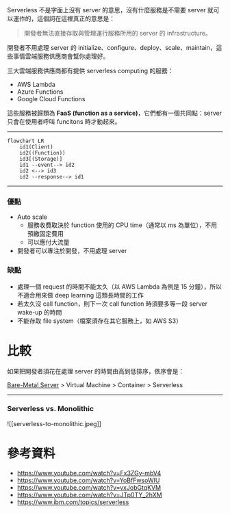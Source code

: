 Serverless 不是字面上沒有 server 的意思，沒有什麼服務是不需要 server 就可以運作的，這個詞在這裡真正的意思是：

>開發者無法直接存取與管理運行服務所用的 server 的 infrastructure。

開發者不用處理 server 的 initialize、configure、deploy、scale、maintain，這些事情雲端服務供應商會幫你處理好。

三大雲端服務供應商都有提供 serverless computing 的服務：

- AWS Lambda
- Azure Functions
- Google Cloud Functions

這些服務被歸類為 **FaaS (function as a service)**，它們都有一個共同點：server 只會在使用者呼叫 funcitons 時才動起來。

---

```mermaid
flowchart LR
    id1(Client)
    id2((Function))
    id3[(Storage)]
    id1 --event--> id2
    id2 <--> id3
    id2 --response--> id1
```

---

### 優點

- Auto scale
    - 服務收費取決於 function 使用的 CPU time（通常以 ms 為單位），不用預繳固定費用
    - 可以應付大流量
- 開發者可以專注於開發，不用處理 server

### 缺點

- 處理一個 request 的時間不能太久（以 AWS Lambda 為例是 15 分鐘），所以不適合用來做 deep learning 這類長時間的工作
- 若太久沒 call function，則下一次 call function 時須要多等一段 server wake-up 的時間
- 不能存取 file system（檔案須存在其它服務上，如 AWS S3）

# 比較

如果把開發者須花在處理 server 的時間由高到低排序，依序會是：

[Bare-Metal Server](https://en.wikipedia.org/wiki/Bare-metal_server) > Virtual Machine > Container > Serverless

---

### Serverless vs. Monolithic

![[serverless-to-monolithic.jpeg]]

# 參考資料

- <https://www.youtube.com/watch?v=Fx3ZGy-mbV4>
- <https://www.youtube.com/watch?v=YoBfFwsoWIU>
- <https://www.youtube.com/watch?v=vxJobGtqKVM>
- <https://www.youtube.com/watch?v=JTp0TY_2hXM>
- <https://www.ibm.com/topics/serverless>
